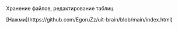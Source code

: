 <p>Хранение файлов, редактирование таблиц</p>
[Нажми](https://github.com/EgoruZz/uit-brain/blob/main/index.html)
